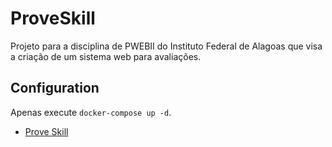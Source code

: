 # ProveSkill
Projeto para a disciplina de PWEBII do Instituto Federal de Alagoas que visa a criação de um sistema web para avaliações.

## Configuration
Apenas execute `docker-compose up -d`.

* [Prove Skill](http://proveskill.com)
